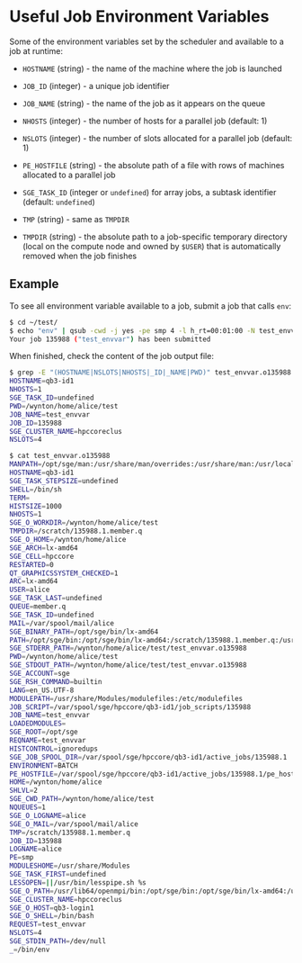 # Useful Job Environment Variables

Some of the environment variables set by the scheduler and available to a job at runtime:

* `HOSTNAME` (string) - the name of the machine where the job is launched

* `JOB_ID` (integer) - a unique job identifier

* `JOB_NAME` (string) - the name of the job as it appears on the queue

* `NHOSTS` (integer) - the number of hosts for a parallel job (default: 1)

* `NSLOTS` (integer) - the number of slots allocated for a parallel job (default: 1)

* `PE_HOSTFILE` (string) - the absolute path of a file with rows of machines allocated to a parallel job

* `SGE_TASK_ID` (integer or `undefined`) for array jobs, a subtask identifier (default: `undefined`)

* `TMP` (string) - same as `TMPDIR`

* `TMPDIR` (string) - the absolute path to a job-specific temporary directory (local on the compute node and owned by `$USER`) that is automatically removed when the job finishes


## Example

To see all environment variable available to a job, submit a job that calls `env`:

```sh
$ cd ~/test/
$ echo "env" | qsub -cwd -j yes -pe smp 4 -l h_rt=00:01:00 -N test_envvar
Your job 135988 ("test_envvar") has been submitted
```

When finished, check the content of the job output file:
```sh
$ grep -E "(HOSTNAME|NSLOTS|NHOSTS|_ID|_NAME|PWD)" test_envvar.o135988
HOSTNAME=qb3-id1
NHOSTS=1
SGE_TASK_ID=undefined
PWD=/wynton/home/alice/test
JOB_NAME=test_envvar
JOB_ID=135988
SGE_CLUSTER_NAME=hpccoreclus
NSLOTS=4

$ cat test_envvar.o135988
MANPATH=/opt/sge/man:/usr/share/man/overrides:/usr/share/man:/usr/local/share/man
HOSTNAME=qb3-id1
SGE_TASK_STEPSIZE=undefined
SHELL=/bin/sh
TERM=
HISTSIZE=1000
NHOSTS=1
SGE_O_WORKDIR=/wynton/home/alice/test
TMPDIR=/scratch/135988.1.member.q
SGE_O_HOME=/wynton/home/alice
SGE_ARCH=lx-amd64
SGE_CELL=hpccore
RESTARTED=0
QT_GRAPHICSSYSTEM_CHECKED=1
ARC=lx-amd64
USER=alice
SGE_TASK_LAST=undefined
QUEUE=member.q
SGE_TASK_ID=undefined
MAIL=/var/spool/mail/alice
SGE_BINARY_PATH=/opt/sge/bin/lx-amd64
PATH=/opt/sge/bin:/opt/sge/bin/lx-amd64:/scratch/135988.1.member.q:/usr/local/bin:/bin:/usr/bin:/usr/local/sbin:/usr/sbin
SGE_STDERR_PATH=/wynton/home/alice/test/test_envvar.o135988
PWD=/wynton/home/alice/test
SGE_STDOUT_PATH=/wynton/home/alice/test/test_envvar.o135988
SGE_ACCOUNT=sge
SGE_RSH_COMMAND=builtin
LANG=en_US.UTF-8
MODULEPATH=/usr/share/Modules/modulefiles:/etc/modulefiles
JOB_SCRIPT=/var/spool/sge/hpccore/qb3-id1/job_scripts/135988
JOB_NAME=test_envvar
LOADEDMODULES=
SGE_ROOT=/opt/sge
REQNAME=test_envvar
HISTCONTROL=ignoredups
SGE_JOB_SPOOL_DIR=/var/spool/sge/hpccore/qb3-id1/active_jobs/135988.1
ENVIRONMENT=BATCH
PE_HOSTFILE=/var/spool/sge/hpccore/qb3-id1/active_jobs/135988.1/pe_hostfile
HOME=/wynton/home/alice
SHLVL=2
SGE_CWD_PATH=/wynton/home/alice/test
NQUEUES=1
SGE_O_LOGNAME=alice
SGE_O_MAIL=/var/spool/mail/alice
TMP=/scratch/135988.1.member.q
JOB_ID=135988
LOGNAME=alice
PE=smp
MODULESHOME=/usr/share/Modules
SGE_TASK_FIRST=undefined
LESSOPEN=||/usr/bin/lesspipe.sh %s
SGE_O_PATH=/usr/lib64/openmpi/bin:/opt/sge/bin:/opt/sge/bin/lx-amd64:/usr/local/bin:/usr/bin:/usr/local/sbin:/usr/sbin
SGE_CLUSTER_NAME=hpccoreclus
SGE_O_HOST=qb3-login1
SGE_O_SHELL=/bin/bash
REQUEST=test_envvar
NSLOTS=4
SGE_STDIN_PATH=/dev/null
_=/bin/env
```
